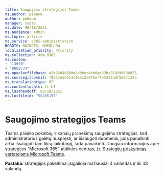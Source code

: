 ```yaml
---
title: Saugojimo strategijos Teams
ms.author: pebaum
author: pebaum
manager: scotv
ms.date: 08/18/2021
ms.audience: Admin
ms.topic: article
ms.service: o365-administration
ROBOTS: NOINDEX, NOFOLLOW
localization_priority: Priority
ms.collection: Adm_O365
ms.custom:
- "13650"
- "9000734"
ms.openlocfilehash: a2b9204d800e2ddeec4cb6ee93bc810296b86d75
ms.sourcegitcommit: f0321e5b414c16a15a97bef7e3333adf5d57128a
ms.translationtype: MT
ms.contentlocale: lt-LT
ms.lasthandoff: 08/18/2021
ms.locfileid: "58455157"
---
```

# <a name="retention-policies-in-teams"></a>Saugojimo strategijos Teams

Teams palaiko pokalbių ir kanalų pranešimų saugojimo strategijas, kad administratorius galėtų nuspręsti, ar išsaugoti duomenis, juos panaikinti arba išsaugoti tam tikrą laikotarpį, tada panaikinti. [](https://docs.microsoft.com/microsoftteams/retention-policies) Daugiau informacijos apie strategijos "Microsoft 365" atitikties centras, žr. Strategijų [priskyrimas vartotojams Microsoft Teams](https://docs.microsoft.com/microsoftteams/assign-policies).

**Pastaba:** strategijos pakeitimai įsigalioja mažiausiai 4 valandas ir iki 48 valandų.